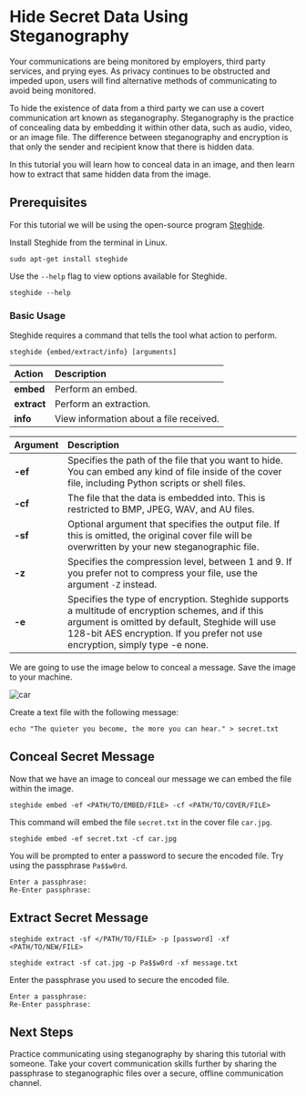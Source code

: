 # Hide Secret Data Using Steganography
Your communications are being monitored by employers, third party services, and prying eyes. As privacy continues to be obstructed and impeded upon, users will find alternative methods of communicating to avoid being monitored.

To hide the existence of data from a third party we can use a covert communication art known as steganography. Steganography is the practice of concealing data by embedding it within other data, such as audio, video, or an image file. The difference between steganography and encryption is that only the sender and recipient know that there is hidden data.

In this tutorial you will learn how to conceal data in an image, and then learn how to extract that same hidden data from the image. 

## Prerequisites
For this tutorial we will be using the open-source program [Steghide](https://github.com/StefanoDeVuono/steghide).

Install Steghide from the terminal in Linux.
```shell
sudo apt-get install steghide
```

Use the `--help` flag to view options available for Steghide.
```shell
steghide --help
```

### Basic Usage
Steghide requires a command that tells the tool what action to perform.

```
steghide {embed/extract/info} [arguments]
```

| Action      | Description                              |
|:------------|:-----------------------------------------|
| **embed**   | Perform an embed.                        |
| **extract** | Perform an extraction.                   |
| **info**    | View information about a file received.  |

| Argument | Description |
|:---------|:----------- |
| **-ef**  | Specifies the path of the file that you want to hide. You can embed any kind of file inside of the cover file, including Python scripts or shell files. |
| **-cf**  | The file that the data is embedded into. This is restricted to BMP, JPEG, WAV, and AU files. |
| **-sf**  | Optional argument that specifies the output file. If this is omitted, the original cover file will be overwritten by your new steganographic file. |
| **-z**   | Specifies the compression level, between 1 and 9. If you prefer not to compress your file, use the argument `-Z` instead. |
| **-e**   | Specifies the type of encryption. Steghide supports a multitude of encryption schemes, and if this argument is omitted by default, Steghide will use 128-bit AES encryption. If you prefer not use encryption, simply type -e none. |

We are going to use the image below to conceal a message. Save the image to your machine.

![car](car.jpg)

Create a text file with the following message:
```
echo "The quieter you become, the more you can hear." > secret.txt
```

## Conceal Secret Message
Now that we have an image to conceal our message we can embed the file within the image.

```
steghide embed -ef <PATH/TO/EMBED/FILE> -cf <PATH/TO/COVER/FILE>
```

This command will embed the file `secret.txt` in the cover file `car.jpg`.
```shell
steghide embed -ef secret.txt -cf car.jpg
```

You will be prompted to enter a password to secure the encoded file. Try using the passphrase `Pa$$w0rd`.
```
Enter a passphrase:
Re-Enter passphrase:
```

## Extract Secret Message

```
steghide extract -sf </PATH/TO/FILE> -p [password] -xf <PATH/TO/NEW/FILE>
```

```shell
steghide extract -sf cat.jpg -p Pa$$w0rd -xf message.txt
```

Enter the passphrase you used to secure the encoded file.
```
Enter a passphrase: 
Re-Enter passphrase:
```

## Next Steps
Practice communicating using steganography by sharing this tutorial with someone. Take your covert communication skills further by sharing the passphrase to steganographic files over a secure, offline communication channel.
